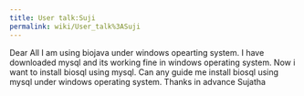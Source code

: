 ```yaml
---
title: User talk:Suji
permalink: wiki/User_talk%3ASuji
---
```


Dear All I am using biojava under windows opearting system. I have
downloaded mysql and its working fine in windows operating system. Now i
want to install biosql using mysql. Can any guide me install biosql
using mysql under windows operating system. Thanks in advance Sujatha
